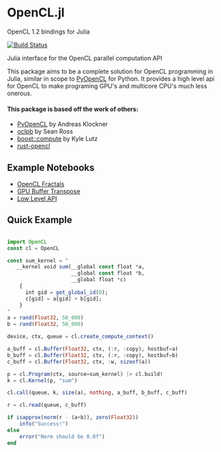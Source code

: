 # OpenCL.jl

OpenCL 1.2 bindings for Julia

[![Build Status](https://travis-ci.org/jakebolewski/OpenCL.jl.png)](https://travis-ci.org/jakebolewski/OpenCL.jl)

Julia interface for the OpenCL parallel computation API

This package aims to be a complete solution for OpenCL programming in Julia, similar in scope to [PyOpenCL] for Python.
It provides a high level api for OpenCL to make programing GPU's and multicore CPU's much less onerous.

#### This package is based off the work of others:
  * [PyOpenCL] by Andreas Klockner
  * [oclpb]    by Sean Ross
  * [boost::compute] by Kyle Lutz
  * [rust-opencl]

[PyOpenCL]: http://mathema.tician.de/software/pyopencl/
[oclpb]: https://github.com/srossross/oclpb
[boost::compute]:https://github.com/kylelutz/compute
[rust-opencl]: https://github.com/luqmana/rust-opencl

## Example Notebooks
  * [OpenCL Fractals]
  * [GPU Buffer Transpose]
  * [Low Level API]

[OpenCL Fractals]:http://nbviewer.ipython.org/7436359
[GPU Buffer Transpose]:http://nbviewer.ipython.org/7436439
[Low Level API]:http://nbviewer.ipython.org/7452048

## Quick Example

```julia

import OpenCL
const cl = OpenCL

const sum_kernel = "
   __kernel void sum(__global const float *a,
                     __global const float *b, 
                     __global float *c)
    {
      int gid = get_global_id(0);
      c[gid] = a[gid] + b[gid];
    }
"
a = rand(Float32, 50_000)
b = rand(Float32, 50_000)

device, ctx, queue = cl.create_compute_context()

a_buff = cl.Buffer(Float32, ctx, (:r, :copy), hostbuf=a)
b_buff = cl.Buffer(Float32, ctx, (:r, :copy), hostbuf=b)
c_buff = cl.Buffer(Float32, ctx, :w, sizeof(a))

p = cl.Program(ctx, source=sum_kernel) |> cl.build!
k = cl.Kernel(p, "sum")

cl.call(queue, k, size(a), nothing, a_buff, b_buff, c_buff)

r = cl.read(queue, c_buff)

if isapprox(norm(r - (a+b)), zero(Float32))
    info("Success!")
else
    error("Norm should be 0.0f")
end
```
